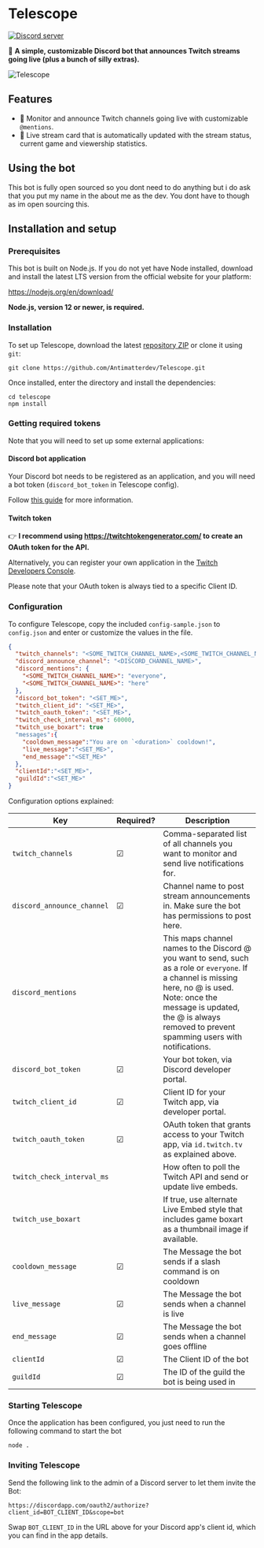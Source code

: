 # Telescope
[![Discord server](https://img.shields.io/discord/991498223271288872)](https://discord.gg/ezSpNBH6JS)

🤖 **A simple, customizable Discord bot that announces Twitch streams going live (plus a bunch of silly extras).**

![Telescope](https://i.ibb.co/BP8H30g/image.png)

## Features

 - 📢 Monitor and announce Twitch channels going live with customizable `@mentions`.
 - 🔴 Live stream card that is automatically updated with the stream status, current game and viewership statistics.

## Using the bot

This bot is fully open sourced so you dont need to do anything but i do ask that you put my name in the about me as the dev. You dont have to though as im open sourcing this.

## Installation and setup

### Prerequisites

This bot is built on Node.js. If you do not yet have Node installed, download and install the latest LTS version from the official website for your platform:

https://nodejs.org/en/download/

**Node.js, version 12 or newer, is required.**

### Installation

To set up Telescope, download the latest [repository ZIP](https://github.com/Antimatterdev/Telescope/releases/download/Release/Telescope.zip) or clone it using `git`:

    git clone https://github.com/Antimatterdev/Telescope.git
    
Once installed, enter the directory and install the dependencies:

    cd telescope
    npm install

### Getting required tokens

Note that you will need to set up some external applications: 

#### Discord bot application
Your Discord bot needs to be registered as an application, and you will need a bot token  (`discord_bot_token` in Telescope config).

Follow [this guide](https://github.com/reactiflux/discord-irc/wiki/Creating-a-discord-bot-&-getting-a-token) for more information.

#### Twitch token
👉 **I recommend using https://twitchtokengenerator.com/ to create an OAuth token for the API.**

Alternatively, you can register your own application in the [Twitch Developers Console](https://dev.twitch.tv/console/apps).

Please note that your OAuth token is always tied to a specific Client ID.

### Configuration
 
To configure Telescope, copy the included `config-sample.json` to `config.json` and enter or customize the values in the file.

```json
{
  "twitch_channels": "<SOME_TWITCH_CHANNEL_NAME>,<SOME_TWITCH_CHANNEL_NAME>",
  "discord_announce_channel": "<DISCORD_CHANNEL_NAME>",
  "discord_mentions": {
    "<SOME_TWITCH_CHANNEL_NAME>": "everyone",
    "<SOME_TWITCH_CHANNEL_NAME>": "here"
  },
  "discord_bot_token": "<SET_ME>",
  "twitch_client_id": "<SET_ME>",
  "twitch_oauth_token": "<SET_ME>",
  "twitch_check_interval_ms": 60000,
  "twitch_use_boxart": true
  "messages":{
    "cooldown_message":"You are on `<duration>` cooldown!",
    "live_message":"<SET_ME>",
    "end_message":"<SET_ME>"
  },
  "clientId":"<SET_ME>",
  "guildId":"<SET_ME>"
}
```    

Configuration options explained:

|Key|Required?|Description|
|---|---------|-----------|
|`twitch_channels`|☑|Comma-separated list of all channels you want to monitor and send live notifications for.|
|`discord_announce_channel`|☑|Channel name to post stream announcements in. Make sure the bot has permissions to post here.|
|`discord_mentions`| |This maps channel names to the Discord @ you want to send, such as a role or `everyone`. If a channel is missing here, no @ is used. Note: once the message is updated, the @ is always removed to prevent spamming users with notifications.|
|`discord_bot_token`|☑|Your bot token, via Discord developer portal.|
|`twitch_client_id`|☑|Client ID for your Twitch app, via developer portal.|
|`twitch_oauth_token`|☑|OAuth token that grants access to your Twitch app, via `id.twitch.tv` as explained above.|
|`twitch_check_interval_ms`| |How often to poll the Twitch API and send or update live embeds.|
|`twitch_use_boxart`| |If true, use alternate Live Embed style that includes game boxart as a thumbnail image if available.|
|`cooldown_message`|☑|The Message the bot sends if a slash command is on cooldown|
|`live_message`|☑|The Message the bot sends when a channel is live|
|`end_message`|☑|The Message the bot sends when a channel goes offline|
|`clientId`|☑|The Client ID of the bot|
|`guildId`|☑|The ID of the guild the bot is being used in|

### Starting Telescope

Once the application has been configured, you just need to run the following command to start the bot

    node .

### Inviting Telescope

Send the following link to the admin of a Discord server to let them invite the Bot:

  `https://discordapp.com/oauth2/authorize?client_id=BOT_CLIENT_ID&scope=bot`
  
Swap `BOT_CLIENT_ID` in the URL above for your Discord app's client id, which you can find in the app details.
